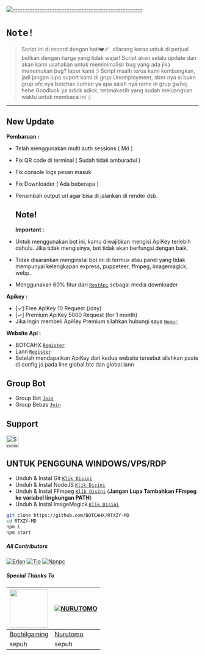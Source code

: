 [![-----------------------------------------------------](https://raw.githubusercontent.com/andreasbm/readme/master/assets/lines/colored.png)](#table-of-contents)

# `Note!`

> Script ini di record dengan hati❤️‍🩹, dilarang keras untuk di perjual belikan dengan harga yang tidak wajar!
> Script akan selalu update dan akan kami usahakan untuk meminimalisir bug yang ada jika menemukan bug? lapor kami :)
> Script masih terus kami kembangkan, jadi jangan lupa suport kami di grup Unemployment, sbnr nya si bukn grup ofc nya botchax cuman ya apa salah nya rame in grup gwhej hehe
> Goodluck ya adick adick, terimakasih yang sudah meluangkan waktu untuk membaca ini :)
---------

## New Update
**Pembaruan :**
- Telah menggunakan multi auth sessions ( Md )
- Fix QR code di terminal ( Sudah tidak amburadul )
- Fix console logs pesan masuk 
- Fix Downloader ( Ada beberapa )
- Penambah output url agar bisa di jalankan di render dsb.

  ## Note!
  **Important :**
- Untuk menggunakan bot ini, kamu diwajibkan mengisi ApiKey terlebih dahulu. Jika tidak mengisinya, bot tidak akan berfungsi dengan baik.
- Tidak disarankan menginstal bot ini di termux atau panel yang tidak mempunyai kelengkapan express, puppeteer, ffmpeg, imagemagick, webp.
- Menggunakan 60% fitur dari [`RestApi`](https://api.botcahx.live) sebagai media downloader

**Apikey :**
- [✓] Free ApiKey 10 Request (/day)
- [✓] Premium ApiKey 5000 Request (for 1 month)
- Jika ingin membeli ApiKey Premium silahkan hubungi saya [`Nomor`](https://wa.me/6282221792667?text=permisi+mau+beli+premium+apikey)

**Website Api :**
- BOTCAHX [`Register`](https://api.botcahx.live)
- Lann [`Register`](https://api.betabotz.org)
- Setelah mendapatkan ApiKey dari kedua website tersebut silahkan paste di config.js pada line global.btc dan global.lann

## Group Bot
- Group Bot [`Join`](https://chat.whatsapp.com/Ln2vHjRrRayAbzalRMB56r)
- Group Bebas [`Join`](https://chat.whatsapp.com/JAi5AMaxdFLH0s2pH2RcUJ)
  
## Support
<a href="https://sociabuzz.com/tioclkp02" target="_blank"><img src="https://img.shields.io/badge/Buy_Me_A_Coffee-FFDD00?style=for-the-badge&logo=buy-me-a-coffee&logoColor=black" height="32px" alt="Sociabuzz"></a>

## UNTUK PENGGUNA WINDOWS/VPS/RDP

* Unduh & Instal Git [`Klik Disini`](https://git-scm.com/downloads)
* Unduh & Instal NodeJS [`Klik Disini`](https://nodejs.org/en/download)
* Unduh & Instal FFmpeg [`Klik Disini`](https://ffmpeg.org/download.html) (**Jangan Lupa Tambahkan FFmpeg ke variabel lingkungan PATH**)
* Unduh & Instal ImageMagick [`Klik Disini`](https://imagemagick.org/script/download.php)

```bash
git clone https://github.com/BOTCAHX/RTXZY-MD
cd RTXZY-MD
npm i
npm start
```


##### All Contributors
[![Erlan](https://github.com/ERLANRAHMAT.png?size=100)](https://github.com/ERLANRAHMAT)
[![Tio](https://github.com/BOTCAHX.png?size=100)](https://github.com/BOTCAHX)
[![Npnpc](https://github.com/NpnpicyAvailable.png?size=100)](https://github.com/NpnpicyAvailable)


##### Special Thanks To
<!--[![Nurutomo](https://github.com/Nurutomo.png?size=100)](https://github.com/Nurutomo)
[![BochilGaming](https://github.com/BochilGaming.png?size=100)](https://github.com/BochilGaming)
[![adiwajshing/Baileys](https://github.com/adiwajshing.png?size=100)](https://github.com/adiwajshing)-->
<a href="https://github.com/BochilGaming"><img src="https://github.com/BochilGaming.png?size=100" width="100" height="100"></a> | [![NURUTOMO](https://github.com/Nurutomo.png?size=100)](https://github.com/Nurutomo) 
---|---
[Bochilgaming](https://github.com/BochilGaming)  | [Nurutomo](https://github.com/Nurutomo)
sepuh | sepuh |
